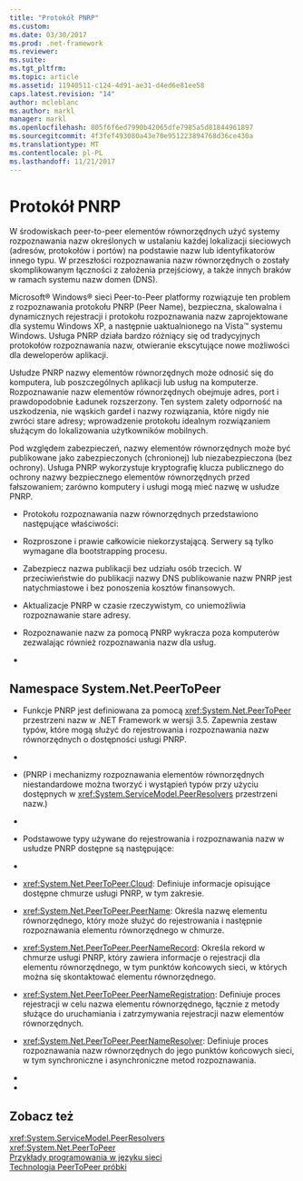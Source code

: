 ```yaml
---
title: "Protokół PNRP"
ms.custom: 
ms.date: 03/30/2017
ms.prod: .net-framework
ms.reviewer: 
ms.suite: 
ms.tgt_pltfrm: 
ms.topic: article
ms.assetid: 11940511-c124-4d91-ae31-d4ed6e81ee58
caps.latest.revision: "14"
author: mcleblanc
ms.author: markl
manager: markl
ms.openlocfilehash: 805f6f6ed7990b42065dfe7985a5d81844961897
ms.sourcegitcommit: 4f3fef493080a43e70e951223894768d36ce430a
ms.translationtype: MT
ms.contentlocale: pl-PL
ms.lasthandoff: 11/21/2017
---
```

# <a name="peer-name-resolution-protocol"></a>Protokół PNRP
W środowiskach peer-to-peer elementów równorzędnych użyć systemy rozpoznawania nazw określonych w ustalaniu każdej lokalizacji sieciowych (adresów, protokołów i portów) na podstawie nazw lub identyfikatorów innego typu. W przeszłości rozpoznawania nazw równorzędnych o zostały skomplikowanym łączności z założenia przejściowy, a także innych braków w ramach systemu nazw domen (DNS).  
  
 Microsoft® Windows® sieci Peer-to-Peer platformy rozwiązuje ten problem z rozpoznawania protokołu PNRP (Peer Name), bezpieczna, skalowalna i dynamicznych rejestracji i protokołu rozpoznawania nazw zaprojektowane dla systemu Windows XP, a następnie uaktualnionego na Vista™ systemu Windows. Usługa PNRP działa bardzo różniący się od tradycyjnych protokołów rozpoznawania nazw, otwieranie ekscytujące nowe możliwości dla deweloperów aplikacji.  
  
 Usłudze PNRP nazwy elementów równorzędnych może odnosić się do komputera, lub poszczególnych aplikacji lub usług na komputerze. Rozpoznawanie nazw elementów równorzędnych obejmuje adres, port i prawdopodobnie Ładunek rozszerzony. Ten system zalety odporność na uszkodzenia, nie wąskich gardeł i nazwy rozwiązania, które nigdy nie zwróci stare adresy; wprowadzenie protokołu idealnym rozwiązaniem służącym do lokalizowania użytkowników mobilnych.  
  
 Pod względem zabezpieczeń, nazwy elementów równorzędnych może być publikowane jako zabezpieczonych (chronionej) lub niezabezpieczona (bez ochrony). Usługa PNRP wykorzystuje kryptografię klucza publicznego do ochrony nazwy bezpiecznego elementów równorzędnych przed fałszowaniem; zarówno komputery i usługi mogą mieć nazwę w usłudze PNRP.  
  
-   Protokołu rozpoznawania nazw równorzędnych przedstawiono następujące właściwości:  
  
-   Rozproszone i prawie całkowicie niekorzystającą. Serwery są tylko wymagane dla bootstrapping procesu.  
  
-   Zabezpiecz nazwa publikacji bez udziału osób trzecich. W przeciwieństwie do publikacji nazwy DNS publikowanie nazw PNRP jest natychmiastowe i bez ponoszenia kosztów finansowych.  
  
-   Aktualizacje PNRP w czasie rzeczywistym, co uniemożliwia rozpoznawanie stare adresy.  
  
-   Rozpoznawanie nazw za pomocą PNRP wykracza poza komputerów zezwalając również rozpoznawania nazw dla usług.  
  
-  
  
## <a name="the-systemnetpeertopeer-namespace"></a>Namespace System.Net.PeerToPeer  
  
-   Funkcje PNRP jest definiowana za pomocą <xref:System.Net.PeerToPeer> przestrzeni nazw w .NET Framework w wersji 3.5. Zapewnia zestaw typów, które mogą służyć do rejestrowania i rozpoznawania nazw równorzędnych o dostępności usługi PNRP.  
  
-  
  
-   (PNRP i mechanizmy rozpoznawania elementów równorzędnych niestandardowe można tworzyć i wystąpień typów przy użyciu dostępnych w <xref:System.ServiceModel.PeerResolvers> przestrzeni nazw.)  
  
-  
  
-   Podstawowe typy używane do rejestrowania i rozpoznawania nazw w usłudze PNRP dostępne są następujące:  
  
-  
  
-   <xref:System.Net.PeerToPeer.Cloud>: Definiuje informacje opisujące dostępne chmurze usługi PNRP, w tym zakresie.  
  
-   <xref:System.Net.PeerToPeer.PeerName>: Określa nazwę elementu równorzędnego, który może służyć do rejestrowania i następnie rozpoznawania elementu równorzędnego w chmurze.  
  
-   <xref:System.Net.PeerToPeer.PeerNameRecord>: Określa rekord w chmurze usługi PNRP, który zawiera informacje o rejestracji dla elementu równorzędnego, w tym punktów końcowych sieci, w których można się skontaktować elementu równorzędnego.  
  
-   <xref:System.Net.PeerToPeer.PeerNameRegistration>: Definiuje proces rejestracji w celu nazwa elementu równorzędnego, łącznie z metody służące do uruchamiania i zatrzymywania rejestracji nazw elementów równorzędnych.  
  
-   <xref:System.Net.PeerToPeer.PeerNameResolver>: Definiuje proces rozpoznawania nazw równorzędnych do jego punktów końcowych sieci, w tym synchroniczne i asynchroniczne metod rozpoznawania.  
  
-  
  
-  
  
## <a name="see-also"></a>Zobacz też  
 <xref:System.ServiceModel.PeerResolvers>  
 <xref:System.Net.PeerToPeer>  
 [Przykłady programowania w języku sieci](../../../docs/framework/network-programming/network-programming-samples.md)  
 [Technologia PeerToPeer próbki](http://go.microsoft.com/fwlink/?LinkID=179571)
